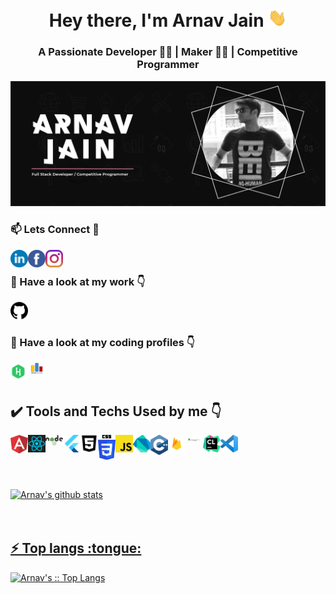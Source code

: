 <!-- ### Hi there 👋 -->
<h1 align="center">Hey there, I'm Arnav Jain <img src="./gif/Hi.gif" width="30px"></h1>
<h3 align="center">A Passionate Developer 👨‍💻 | Maker 🤹‍♂️ | Competitive Programmer </h3>
<a href="https://protfolio-196c8.web.app/"><img src = "./pngs/banner.png" style="max-width:100%;"/></a>
<h3>📫 Lets Connect 🤝</h3>
<a href="https://www.linkedin.com/in/arnav-jain-555891194/">
  <img align="left" alt="Arnav's Linkdein" width="28px" src="./svgs/linkedin.svg" />
</a>
<a href="https://www.facebook.com/arnav.jain.31337">
  <img align="left" alt="Arnav's Facebook" width="28px" src="./svgs/facebook.svg" />
</a>
<a href="https://www.instagram.com/arnav_17_03/">
  <img align="left" alt="Arnav's Instagram" width="28px" src="./svgs/instagram.svg" />
</a>
<br/>

<h3>🔭 Have a look at my work 👇</h3>
<a href="https://github.com/Arnavjain1703">
  <img alt="Tapish's Github" width="28px" src="./pngs/github.png" />
</a>
<br/>

<h3>🌱 Have a look at my coding profiles 👇</h3>
<a href="https://www.hackerrank.com/arnavjainkht?hr_r=1">
  <img align="left" alt="Arnav's Hackerrank" width="28px" src="./svgs/hackerrank.svg" />
</a>
<a href="https://codeforces.com/profile/Arnavjain1703">
  <img align="left" alt="Tapish's Hackerrank" width="28px" src="./Jpeg/codeforces.jpg" />
</a>
<br/>
<br/>

<h2> ✔️ Tools and Techs Used by me 👇</h2>
<img align="left" alt="Arnav's Angular" width="28px" src="./svgs/angular.svg" />
<img align="left" alt="Arnav's React" width="28px" src="./svgs/react.svg" />
<img align="left" alt="Arnav's Node" width="28px" src="./pngs/node.png" />
<img align="left" alt="Arnav's Flutter" width="28px" src="./pngs/flutter.png" />
<img align="left" alt="Arnav's HTML" width="28px" src="./svgs/html5.svg" />
<img align="left" alt="Arnav's CSS" width="28px" src="./svgs/CSS.svg" />
<img align="left" alt="Arnav's JS" width="28px" src="./pngs/js.png" />
<img align="left" alt="Arnav's Dart" width="28px" src="./svgs/dart.svg" />
<img align="left" alt="Arnav's C++" width="28px" src="./svgs/c.svg" />
<img align="left" alt="Arnav's Firebase" width="28px" src="./pngs/firebase.png" />
<img align="left" alt="Arnav's MongoDB" width="28px" src="./pngs/mongodb.png" />
<img align="left" alt="Arnav's CSS" width="28px" src="./svgs/clion.svg" />
<img align="left" alt="Arnav's vs" width="28px" src="./svgs/vs.svg" />

<br/>
<br/>
<br/>
<br/>
<br/>

<a href="https://github.com/Arnavjain1703">
 <img align="center" src="https://github-readme-stats.vercel.app/api?username=Arnavjain1703&show_icons=true&theme=gotham&line_height=27" alt="Arnav's github stats"/>
<br/>
<br/>
<br/>



<h2>⚡ Top langs :tongue:</h2>

<p><img src="https://github-readme-stats.vercel.app/api/top-langs/?username=Arnavjain1703&langs_count=10&theme=tokyonight&layout=compact" alt="Arnav's :: Top Langs" /></p>


